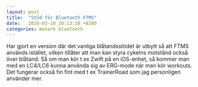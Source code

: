 ```yaml
---
layout: post
title:  "Stöd för Bluetooth FTMS"
date:   2020-03-18 20:13:28 +0200
categories: monark bluetooth
---
```


Har gjort en version där det vanliga blåtandsstödet är utbytt så att FTMS används istället, vilken tillåter att man kan styra cykelns motstånd också över blåtand. Så om man kör t ex Zwift på en iOS-enhet, så kommer man med en LC4/LC6 kunna använda sig av ERG-mode när man kör workouts. Det fungerar också fin fint med t ex TrainerRoad som jag personligen använder mer.